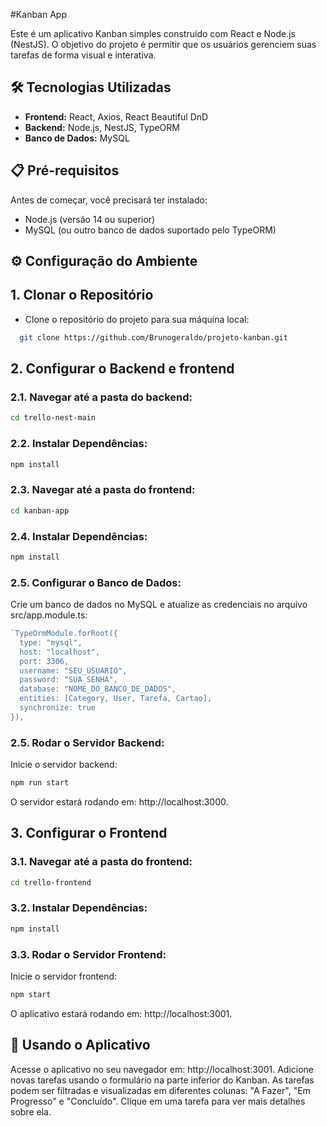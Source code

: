 #Kanban App

Este é um aplicativo Kanban simples construído com React e Node.js (NestJS). O objetivo do projeto é permitir que os usuários gerenciem suas tarefas de forma visual e interativa.

## 🛠️ Tecnologias Utilizadas
- **Frontend:** React, Axios, React Beautiful DnD  
- **Backend:** Node.js, NestJS, TypeORM  
- **Banco de Dados:** MySQL

## 📋 Pré-requisitos
Antes de começar, você precisará ter instalado:
- Node.js (versão 14 ou superior)  
- MySQL (ou outro banco de dados suportado pelo TypeORM)

## ⚙️ Configuração do Ambiente

## 1. Clonar o Repositório  
- Clone o repositório do projeto para sua máquina local:
```bash
  git clone https://github.com/Brunogeraldo/projeto-kanban.git
```


## 2. Configurar o Backend e frontend

### 2.1. Navegar até a pasta do backend:
```bash
cd trello-nest-main
```
### 2.2. Instalar Dependências:
```bash
npm install
```

### 2.3. Navegar até a pasta do frontend:
```bash
cd kanban-app
```
### 2.4. Instalar Dependências:
```bash
npm install
```

### 2.5. Configurar o Banco de Dados:
Crie um banco de dados no MySQL e atualize as credenciais no arquivo src/app.module.ts:

```typescript
`TypeOrmModule.forRoot({
  type: "mysql",
  host: "localhost",
  port: 3306,
  username: "SEU_USUARIO",
  password: "SUA_SENHA",
  database: "NOME_DO_BANCO_DE_DADOS",
  entities: [Category, User, Tarefa, Cartao],
  synchronize: true
}),
```

### 2.5. Rodar o Servidor Backend:
Inicie o servidor backend:
```bash
npm run start
```
O servidor estará rodando em: http://localhost:3000.

## 3. Configurar o Frontend
### 3.1. Navegar até a pasta do frontend:

```bash
cd trello-frontend
```
### 3.2. Instalar Dependências:

```bash
npm install
```

### 3.3. Rodar o Servidor Frontend:
Inicie o servidor frontend:

```bash
npm start
```

O aplicativo estará rodando em: http://localhost:3001.

## 🚀 Usando o Aplicativo
Acesse o aplicativo no seu navegador em: http://localhost:3001.
Adicione novas tarefas usando o formulário na parte inferior do Kanban.
As tarefas podem ser filtradas e visualizadas em diferentes colunas: "A Fazer", "Em Progresso" e "Concluído".
Clique em uma tarefa para ver mais detalhes sobre ela.


